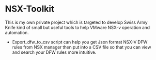 # NSX-Toolkit
This is my own private project which is targeted to develop Swiss Army Knife kind of small but useful tools to help 
VMware NSX-v operation and automation.

- Export_dfw_to_csv script can help you get Json format NSX-V DFW rules from NSX manager then put into a CSV file 
so that you can view and search your DFW rules more intuitive.

